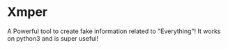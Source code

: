 # Xmper
A Powerful tool to create fake information related to "Everything"! It works on python3 and is super useful!
